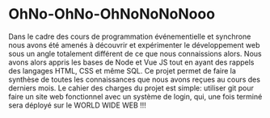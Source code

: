 # OhNo-OhNo-OhNoNoNoNooo

Dans le cadre des cours de programmation événementielle et synchrone nous avons été amenés à découvrir et expérimenter le développement web sous un angle totalement différent de ce que nous connaissions alors. Nous avons alors appris les bases de Node et Vue JS tout en ayant des rappels des langages HTML, CSS et même SQL. Ce projet permet de faire la synthèse de toutes les connaissances que nous avons reçues au cours des derniers mois.
Le cahier des charges du projet est simple: utiliser git pour faire un site web fonctionnel avec un système de login, qui, une fois terminé sera déployé sur le WORLD WIDE WEB !!!
